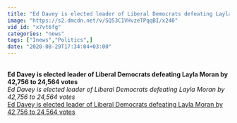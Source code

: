 ```yaml
---
title: "Ed Davey is elected leader of Liberal Democrats defeating Layla Moran by 42,756 to 24,564 votes"
image: "https://s2.dmcdn.net/v/SQS3C1VHvzeTPqqBI/x240"
vid_id: "x7vt6fg"
categories: "news"
tags: ["Inews","Politics",]
date: "2020-08-29T17:34:04+03:00"
---
```

<br><b>Ed Davey is elected leader of Liberal Democrats defeating Layla Moran by 42,756 to 24,564 votes</b><br> <i>Ed Davey is elected leader of Liberal Democrats defeating Layla Moran by 42,756 to 24,564 votes</i><br> <u>Ed Davey is elected leader of Liberal Democrats defeating Layla Moran by 42,756 to 24,564 votes</u>
